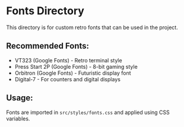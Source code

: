# Fonts Directory

This directory is for custom retro fonts that can be used in the project.

## Recommended Fonts:
- VT323 (Google Fonts) - Retro terminal style
- Press Start 2P (Google Fonts) - 8-bit gaming style
- Orbitron (Google Fonts) - Futuristic display font
- Digital-7 - For counters and digital displays

## Usage:
Fonts are imported in `src/styles/fonts.css` and applied using CSS variables. 